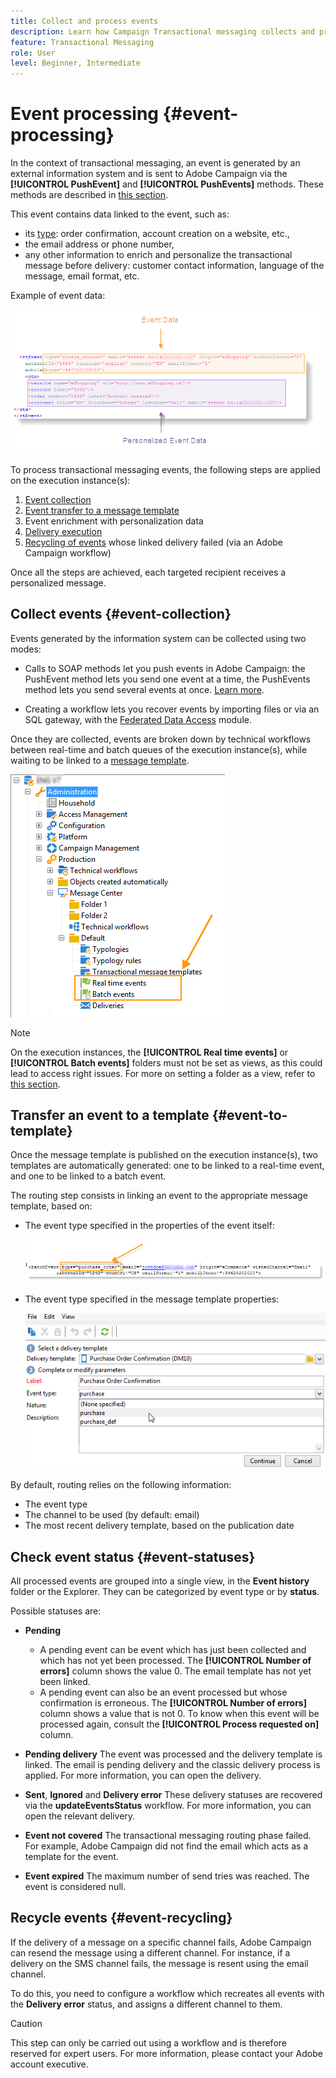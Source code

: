 ```yaml
---
title: Collect and process events
description: Learn how Campaign Transactional messaging collects and processes events
feature: Transactional Messaging
role: User
level: Beginner, Intermediate
---
```


# Event processing {#event-processing}

In the context of transactional messaging, an event is generated by an external information system and is sent to Adobe Campaign via the **[!UICONTROL PushEvent]** and **[!UICONTROL PushEvents]** methods. These methods are described in [this section](event-description.md).
 
This event contains data linked to the event, such as:

* its [type](transactional.md#create-event-types): order confirmation, account creation on a website, etc.,
* the email address or phone number,
* any other information to enrich and personalize the transactional message before delivery: customer contact information, language of the message, email format, etc.

Example of event data:

![](assets/mc-event-request.png)

To process transactional messaging events, the following steps are applied on the execution instance(s):

1. [Event collection](#event-collection)
1. [Event transfer to a message template](#routing-towards-a-template)
1. Event enrichment with personalization data
1. [Delivery execution](delivery-execution.md)
1. [Recycling of events](#event-recycling) whose linked delivery failed (via an Adobe Campaign workflow)

Once all the steps are achieved, each targeted recipient receives a personalized message.

## Collect events {#event-collection}

Events generated by the information system can be collected using two modes:

* Calls to SOAP methods let you push events in Adobe Campaign: the PushEvent method lets you send one event at a time, the PushEvents method lets you send several events at once. [Learn more](event-description.md).

* Creating a workflow lets you recover events by importing files or via an SQL gateway, with the [Federated Data Access](../connect/fda.md) module.

Once they are collected, events are broken down by technical workflows between real-time and batch queues of the execution instance(s), while waiting to be linked to a [message template](transactional-template.md).

![](assets/mc-event-queues.png)

>[!NOTE]
>
>On the execution instances, the **[!UICONTROL Real time events]** or **[!UICONTROL Batch events]** folders must not be set as views, as this could lead to access right issues. For more on setting a folder as a view, refer to [this section](../audiences/folders-and-views.md#turn-a-folder-to-a-view).

## Transfer an event to a template {#event-to-template}

Once the message template is published on the execution instance(s), two templates are automatically generated: one to be linked to a real-time event, and one to be linked to a batch event.

The routing step consists in linking an event to the appropriate message template, based on:

* The event type specified in the properties of the event itself:

    ![](assets/event-type-sample.png)

* The event type specified in the message template properties:

    ![](assets/event-type-select.png)

By default, routing relies on the following information:

* The event type
* The channel to be used (by default: email)
* The most recent delivery template, based on the publication date

## Check event status {#event-statuses}

All processed events are grouped into a single view, in the **Event history** folder or the Explorer. They can be categorized by event type or by **status**. 

Possible statuses are:

* **Pending**

    * A pending event can be event which has just been collected and which has not yet been processed. The **[!UICONTROL Number of errors]** column shows the value 0. The email template has not yet been linked.
    * A pending event can also be an event processed but whose confirmation is erroneous. The **[!UICONTROL Number of errors]** column shows a value that is not 0. To know when this event will be processed again, consult the **[!UICONTROL Process requested on]** column.

* **Pending delivery**
     The event was processed and the delivery template is linked. The email is pending delivery and the classic delivery process is applied. For more information, you can open the delivery.
* **Sent**, **Ignored** and **Delivery error**
    These delivery statuses are recovered via the **updateEventsStatus** workflow. For more information, you can open the relevant delivery.
* **Event not covered**
    The transactional messaging routing phase failed. For example, Adobe Campaign did not find the email which acts as a template for the event.
* **Event expired**
    The maximum number of send tries was reached. The event is considered null.

## Recycle events {#event-recycling}

If the delivery of a message on a specific channel fails, Adobe Campaign can resend the message using a different channel. For instance, if a delivery on the SMS channel fails, the message is resent using the email channel.

To do this, you need to configure a workflow which recreates all events with the **Delivery error** status, and assigns a different channel to them.

>[!CAUTION]
>
>This step can only be carried out using a workflow and is therefore reserved for expert users. For more information, please contact your Adobe account executive.



